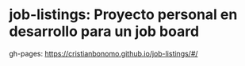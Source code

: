 # job-listings: Proyecto personal en desarrollo para un job board

gh-pages: https://cristianbonomo.github.io/job-listings/#/
